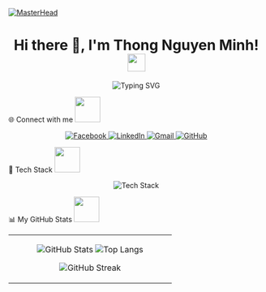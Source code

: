 [![MasterHead](https://user-images.githubusercontent.com/74038190/221352995-5ac18bdf-1a19-4f99-bbb6-77559b220470.gif)]()

<h1 align="center">
  Hi there 👋, I'm Thong Nguyen Minh!
  <img src="https://media.giphy.com/media/hvRJCLFzcasrR4ia7z/giphy.gif" width="35" />
</h1>

<!-- Typing hiệu ứng -->
<p align="center">
  <img src="https://readme-typing-svg.herokuapp.com?font=Fira+Code&size=24&duration=4000&pause=1000&color=F75C7E&center=true&vCenter=true&width=800&lines=I'm+a+student+at+SaiGon+Technology+University%F0%9F%93%9A;I+love+coding+%F0%9F%92%BB;Always+learning+new+things+%F0%9F%92%AF" alt="Typing SVG" />
</p>

<!-- Kết nối mạng xã hội -->
🌐 Connect with me <img src="https://media0.giphy.com/media/jqNPzdTTxQfOgOqpO4/source.gif" width="50">

<p align="center">
  <a href="https://www.facebook.com/thongnt22" target="_blank">
    <img alt="Facebook" src="https://img.shields.io/badge/Facebook-1877F2?logo=facebook&logoColor=white&style=for-the-badge" />
  </a>
  <a href="https://www.linkedin.com/in/thong-nguyen-minh-1b053b353/" target="_blank">
    <img alt="LinkedIn" src="https://img.shields.io/badge/LinkedIn-0A66C2?logo=linkedin&logoColor=white&style=for-the-badge" />
  </a>
  <a href="mailto:minhthongnt2610@gmail.com" target="_blank">
    <img alt="Gmail" src="https://img.shields.io/badge/Gmail-D14836?logo=gmail&logoColor=white&style=for-the-badge" />
  </a>
  <a href="https://github.com/minhthongnt2610" target="_blank">
    <img alt="GitHub" src="https://img.shields.io/badge/GitHub-181717?logo=github&logoColor=white&style=for-the-badge" />
  </a>
</p>

<!-- Tech Stacks -->
🧰 Tech Stack <img src="https://github.com/ritik307/ritik307/blob/main/images/laptop.gif" width="50">

<p align="center">
  <img src="https://skillicons.dev/icons?i=flutter,dart,firebase,sqlite,java,git,html,css" alt="Tech Stack" />
</p>

<!-- Github Stats -->
📊 My GitHub Stats <img src="https://media.giphy.com/media/VgCDAzcKvsR6OM0uWg/giphy.gif" width="50">

<table align="center" width="100%">
  <tr>
    <td width="70%">
      <p align="center">
        <img src="https://github-readme-stats.vercel.app/api?username=minhthongnt2610&show_icons=true&theme=radical&line_height=27" alt="GitHub Stats" />
        <img src="https://github-readme-stats.vercel.app/api/top-langs/?username=minhthongnt2610&hide=html,css,java,shaderlab,kotlin,hlsl&theme=radical" alt="Top Langs" />
      </p>
      <p align="center">
        <img src="https://streak-stats.demolab.com?user=minhthongnt2610&theme=radical&hide_border=false&cache_seconds=86400" alt="GitHub Streak" />
      </p>
    </td>
  </tr>
</table>
